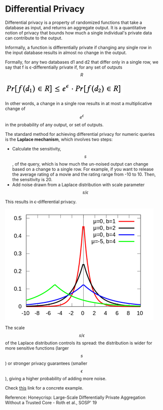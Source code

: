 # Differential Privacy

Differential privacy is a property of randomized functions that take a database as input, and returns an aggregate output. It is a quantitative notion of privacy that bounds how much a single individual's private data can contribute to the output. 

Informally, a function is differentially private if changing any single row in the input database results in almost no change in the output.

Formally, for any two databases d1 and d2 that differ only in a single row, we say that f is ϵ-differentially private if, for any set of outputs$$R$$ 

![](../../.gitbook/assets/screen-shot-2020-03-21-at-10.32.39-pm.png)

In other words, a change in a single row results in at most a multiplicative change of $$e^{\epsilon}$$ in the probability of any output, or set of outputs. 

The standard method for achieving differential privacy for numeric queries is the **Laplace mechanism**, which involves two steps: 

* Calculate the sensitivity,$$s$$, of the query, which is how much the un-noised output can change based on a change to a single row. For example, if you want to release the average rating of a movie and the rating range from -10 to 10. Then, the sensitivity is 20. 
* Add noise drawn from a Laplace distribution with scale parameter $$s/\epsilon$$ 

This results in ϵ-differential privacy.

![PDF of ](../../.gitbook/assets/image%20%287%29.png)

The scale $$s/\epsilon$$ of the Laplace distribution controls its spread: the distribution is wider for more sensitive functions \(larger$$s$$\) or stronger privacy guarantees \(smaller$$\epsilon$$\), giving a higher probability of adding more noise. 

Check [this](https://desfontain.es/privacy/differential-privacy-in-practice.html) link for a concrete example.

Reference:  Honeycrisp: Large-Scale Differentially Private Aggregation Without a Trusted Core - Roth et al., SOSP' 19















